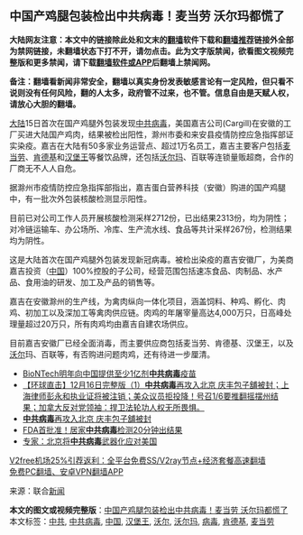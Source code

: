  <h2>中国产鸡腿包装检出中共病毒！麦当劳 沃尔玛都慌了</h2> <p class="notice"><b>大陆网友注意：本文中的链接除此处和文末的<a href="https://github.com/bannedbook/fanqiang" >翻墙</a>软件下载和<a href="https://github.com/killgcd/justmysocks/blob/master/README.md">翻墙推荐</a>链接外全部为禁网链接，未翻墙状态下打不开，请勿点击。此为文字版禁闻，欲看图文视频完整版和更多禁闻，请下载<a href="https://github.com/bannedbook/fanqiang">翻墙软件或APP</a>后翻墙上禁闻网。</p><p>备注：翻墙看新闻非常安全，翻墙以真实身份发表敏感言论有一定风险，但只看不说则没有任何风险，翻的人太多，政府管不过来，也不管。信息自由是天赋人权，请放心大胆的翻墙。</b></p>  <div class="entry"> <p id="conimg"><span class='wp_keywordlink_affiliate'><a href="https://www.bannedbook.org/" title="大陆" target="_blank">大陆</a></span>15日首次在国产鸡腿外包装发现<a href="https://www.bannedbook.org/bnews/tag/%e4%b8%ad%e5%85%b1/" class="st_tag internal_tag" rel="tag" title="标签 中共 下的日志">中共</a><a href="https://www.bannedbook.org/bnews/tag/%e7%97%85%e6%af%92/" class="st_tag internal_tag" rel="tag" title="标签 病毒 下的日志">病毒</a>，美国嘉吉公司(Cargill)在安徽的工厂买进大陆国产鸡肉，结果被检出阳性，滁州市委和来安县疫情防控应急指挥部证实染疫。嘉吉在大陆有50多家业务运营点、超过1万名员工，嘉吉主要客户包括<a href="https://www.bannedbook.org/bnews/tag/%e9%ba%a6%e5%bd%93%e5%8a%b3/" class="st_tag internal_tag" rel="tag" title="标签 麦当劳 下的日志">麦当劳</a>、<a href="https://www.bannedbook.org/bnews/tag/%e8%82%af%e5%be%b7%e5%9f%ba/" class="st_tag internal_tag" rel="tag" title="标签 肯德基 下的日志">肯德基</a>和<a href="https://www.bannedbook.org/bnews/tag/%E6%B1%89%E5%A0%A1%E7%8E%8B/" class="st_tag internal_tag" rel="tag" title="标签 汉堡王 下的日志">汉堡王</a>等餐饮品牌，还包括<a href="https://www.bannedbook.org/bnews/tag/%e6%b2%83%e5%b0%94%e7%8e%9b/" class="st_tag internal_tag" rel="tag" title="标签 沃尔玛 下的日志">沃尔玛</a>、百联等连锁量贩超商，合作的厂商无不人人自危。</p> <p>据滁州市疫情防控应急指挥部指出，嘉吉蛋白营养科技（安徽）购进的国产鸡腿中，有一批次外包装核酸检测显示阳性。</p>  <p>目前已对公司工作人员开展核酸检测采样2712份，已出结果2313份，均为阴性；对冷链运输车、办公场所、冷库、生产流水线、食品等共计采样267份，检测结果均为阴性。</p> <p>这是大陆首次在国产鸡腿外包装发现新冠病毒。被检出染疫的嘉吉安徽厂，为美商嘉吉投资（<span class='wp_keywordlink_affiliate'><a href="https://www.bannedbook.org/" title="中国" target="_blank">中国</a></span>）100%控股的子公司，经营范围包括速冻食品、肉制品、水产品、食用油的研发、加工及产品的销售等。</p>  <p>嘉吉在安徽滁州的生产线，为禽肉纵向一体化项目，涵盖饲料、种鸡、孵化、肉鸡、初加工以及深加工等禽肉供应链。肉鸡的年屠宰量高达4,000万只，日高峰处理量超过20万只，所有肉鸡均由嘉吉自建农场供应。</p> <p>目前嘉吉安徽厂已经全面消毒，而主要供应商包括麦当劳、肯德基、汉堡王，以及<a href="https://www.bannedbook.org/bnews/tag/%E6%B2%83%E5%B0%94/" class="st_tag internal_tag" rel="tag" title="标签 沃尔 下的日志">沃尔</a>玛、百联等，有否购进问题肉鸡，还有待进一步厘清。</p>  <ul class='op-related-articles' title='相关阅读'> <li><a href='https://www.bannedbook.org/bnews/cnnews/20201217/1449658.html' target='_blank'>BioNTech明年向中国提供至少1亿剂<b>中共病毒</b>疫苗</a></li> <li><a href='https://www.bannedbook.org/bnews/bannedvideo/20201216/1449229.html' target='_blank'>【环球直击】12月16日完整版（1）<b>中共病毒</b>再攻入北京 庆丰包子舖被封；上海律师彭永和执业证将被注销；美众议员拒投降！号召1/6要推翻摇摆州结果；加拿大反对党领袖：捍卫法轮功人权无所畏惧。</a></li> <li><a href='https://www.bannedbook.org/bnews/bannedvideo/20201216/1449120.html' target='_blank'><b>中共病毒</b>再攻入北京 庆丰包子舖被封</a></li> <li><a href='https://www.bannedbook.org/bnews/cnnews/20201216/1449032.html' target='_blank'>FDA首批准！居家<b>中共病毒</b>检测20分钟出结果</a></li> <li><a href='https://www.bannedbook.org/bnews/cbnews/20201216/1448473.html' target='_blank'>专家：北京将<b>中共病毒</b>武器化应对美国</a></li> </ul> <p class="texttj"> <a href="https://www.bannedbook.org/forum23/topic22702.html" target="_blank">V2free机场25%引荐返利：全平台免费SS/V2ray节点+经济套餐高速翻墙</a><br/> <a href="https://github.com/bannedbook/fanqiang/wiki/%E7%A6%81%E9%97%BB%E7%BD%91%E5%AE%89%E5%8D%93%E7%BF%BB%E5%A2%99%E6%96%B0%E9%97%BBAPP" target="_blank">免费PC翻墙、安卓VPN翻墙APP</a></p><p> 来源：联合<span class='wp_keywordlink_affiliate'><a href="https://www.bannedbook.org/" title="新闻">新闻</a></span> </p><a name='sharetosocial'></a>       <div><b>本文的图文或视频完整版</b>：<a href='https://www.bannedbook.org/bnews/cbnews/20201217/1449708.html'>中国产鸡腿包装检出中共病毒！麦当劳 沃尔玛都慌了</a></div>  </div><!--END ENTRY--> <div class="postfooter"> <div>本文标签：<a href="https://www.bannedbook.org/bnews/tag/%e4%b8%ad%e5%85%b1/" rel="tag">中共</a>, <a href="https://www.bannedbook.org/bnews/tag/%e4%b8%ad%e5%85%b1%e7%97%85%e6%af%92/" rel="tag">中共病毒</a>, <a href="https://www.bannedbook.org/bnews/tag/%E4%B8%AD%E5%9B%BD/" rel="tag">中国</a>, <a href="https://www.bannedbook.org/bnews/tag/%E6%B1%89%E5%A0%A1%E7%8E%8B/" rel="tag">汉堡王</a>, <a href="https://www.bannedbook.org/bnews/tag/%E6%B2%83%E5%B0%94/" rel="tag">沃尔</a>, <a href="https://www.bannedbook.org/bnews/tag/%e6%b2%83%e5%b0%94%e7%8e%9b/" rel="tag">沃尔玛</a>, <a href="https://www.bannedbook.org/bnews/tag/%e7%97%85%e6%af%92/" rel="tag">病毒</a>, <a href="https://www.bannedbook.org/bnews/tag/%e8%82%af%e5%be%b7%e5%9f%ba/" rel="tag">肯德基</a>, <a href="https://www.bannedbook.org/bnews/tag/%e9%ba%a6%e5%bd%93%e5%8a%b3/" rel="tag">麦当劳</a></div>  </div><!--END POSTFOOTER--> 